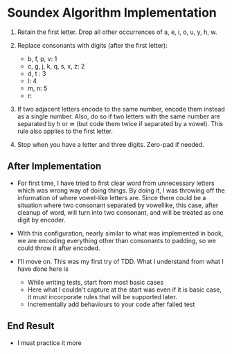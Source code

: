 # Soundex Algorithm Implementation

1. Retain the first letter. Drop all other occurrences of a, e, i, o, u, y, h, w.

2. Replace consonants with digits (after the first letter):
    - b, f, p, v: 1
    - c, g, j, k, q, s, x, z: 2
    - d, t : 3
    - l: 4
    - m, n: 5
    - r:

3. If two adjacent letters encode to the same number, encode them instead
as a single number. Also, do so if two letters with the same number are
separated by h or w (but code them twice if separated by a vowel). This
rule also applies to the first letter.

4. Stop when you have a letter and three digits. Zero-pad if needed.


## After Implementation

- For first time, I have tried to first clear word from unnecessary letters which was wrong way of doing things.
By doing it, I was throwing off the information of where vowel-like letters are.
Since there could be a situation where two consonant separated by vowellike, this case, after cleanup of word, will turn into two consonant, and will be treated as one digit by encoder.

- With this configuration, nearly similar to what was implemented in book, we are encoding everything other than consonants
to padding, so we could throw it after encoded.

- I'll move on. This was my first try of TDD. What I understand from what I have done here is

    - While writing tests, start from most basic cases
    - Here what I couldn't capture at the start was even if it is basic case, it must incorporate rules that will be supported later.
    - Incrementally add behaviours to your code after failed test

## End Result

- I must practice it more
